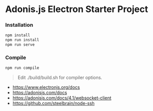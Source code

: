 # Adonis.js Electron Starter Project

### Installation
```js
npm install
npm run install
npm run serve
```

### Compile
```js
npm run compile
```

> Edit ./build/build.sh for compiler options.

- https://www.electronjs.org/docs
- https://adonisjs.com/docs
- https://adonisjs.com/docs/4.1/websocket-client
- https://github.com/steelbrain/node-ssh
